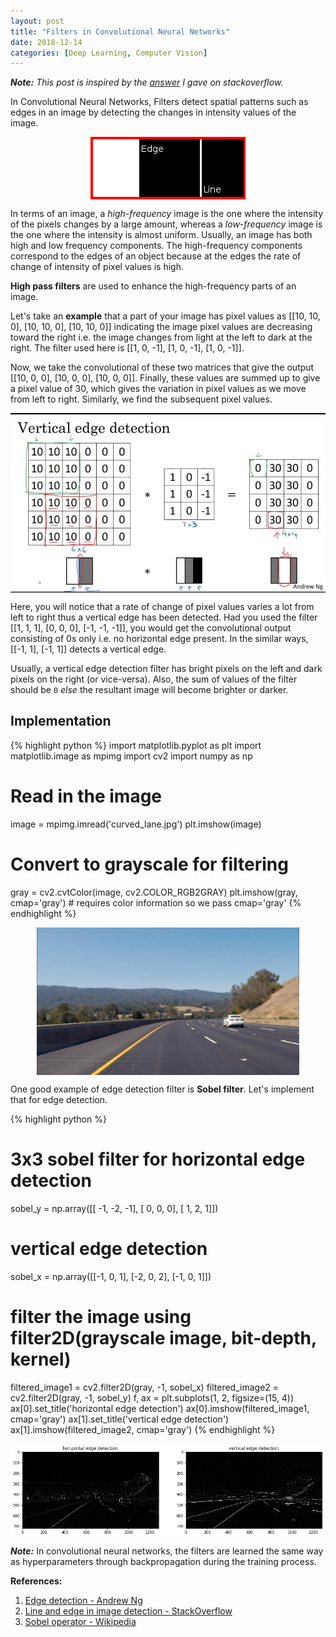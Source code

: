```yaml
---
layout: post
title: "Filters in Convolutional Neural Networks"
date: 2018-12-14
categories: [Deep Learning, Computer Vision]
---
```


***Note:*** *This post is inspired by the [answer](https://stackoverflow.com/a/53692847/6210807) I gave on stackoverflow.*

In Convolutional Neural Networks, Filters detect spatial patterns such as edges in an image by detecting the changes in intensity values of the image.

<img src="/img/lineVsEdge.png" style="display: block; margin: auto; width: auto; max-width: 100%;">

In terms of an image, a *high-frequency* image is the one where the intensity of the pixels changes by a large amount, whereas a *low-frequency* image is the one where the intensity is almost uniform. Usually, an image has both high and low frequency components. The high-frequency components correspond to the edges of an object because at the edges the rate of change of intensity of pixel values is high.

**High pass filters** are used to enhance the high-frequency parts of an image.

Let's take an **example** that a part of your image has pixel values as [[10, 10, 0], [10, 10, 0], [10, 10, 0]] indicating the image pixel values are decreasing toward the right i.e. the image changes from light at the left to dark at the right. The filter used here is [[1, 0, -1], [1, 0, -1], [1, 0, -1]].

Now, we take the convolutional of these two matrices that give the output [[10, 0, 0], [10, 0, 0], [10, 0, 0]]. Finally, these values are summed up to give a pixel value of 30, which gives the variation in pixel values as we move from left to right. Similarly, we find the subsequent pixel values. 

<img src="/img/edge_detection.png" style="display: block; margin: auto; width: auto; max-width: 100%;">

Here, you will notice that a rate of change of pixel values varies a lot from left to right thus a vertical edge has been detected. Had you used the filter [[1, 1, 1], [0, 0, 0], [-1, -1, -1]], you would get the convolutional output consisting of 0s only i.e. no horizontal edge present. In the similar ways, [[-1, 1], [-1, 1]] detects a vertical edge.

Usually, a vertical edge detection filter has bright pixels on the left and dark pixels on the right (or vice-versa). Also, the sum of values of the filter should be `0` *else* the resultant image will become brighter or darker.

## Implementation

{% highlight python %}
import matplotlib.pyplot as plt
import matplotlib.image as mpimg
import cv2
import numpy as np
# Read in the image
image = mpimg.imread('curved_lane.jpg')
plt.imshow(image)
# Convert to grayscale for filtering
gray = cv2.cvtColor(image, cv2.COLOR_RGB2GRAY)
plt.imshow(gray, cmap='gray')  # requires color information so we pass cmap='gray'
{% endhighlight %}

<img src="/img/edge_detection_ex.jpg" style="display: block; margin: auto; width: 420px; max-width: 100%;">

One good example of edge detection filter is **Sobel filter**. Let's implement that for edge detection.

{% highlight python %}

# 3x3 sobel filter for horizontal edge detection
sobel_y = np.array([[ -1, -2, -1], 
                   [ 0, 0, 0], 
                   [ 1, 2, 1]])
# vertical edge detection
sobel_x = np.array([[-1, 0, 1],
                   [-2, 0, 2],
                   [-1, 0, 1]])
# filter the image using filter2D(grayscale image, bit-depth, kernel)  
filtered_image1 = cv2.filter2D(gray, -1, sobel_x)
filtered_image2 = cv2.filter2D(gray, -1, sobel_y)
f, ax = plt.subplots(1, 2, figsize=(15, 4))
ax[0].set_title('horizontal edge detection')
ax[0].imshow(filtered_image1, cmap='gray')
ax[1].set_title('vertical edge detection')
ax[1].imshow(filtered_image2, cmap='gray')
{% endhighlight %}

<img src="/img/edge_detection_example.png" style="display: block; margin: auto; width: auto; max-width: 100%;"> 

***Note:*** In convolutional neural networks, the filters are learned the same way as hyperparameters through backpropagation during the training process.


**References:**  
1. [Edge detection - Andrew Ng](https://www.youtube.com/watch?v=XuD4C8vJzEQ)
2. [Line and edge in image detection - StackOverflow](https://stackoverflow.com/a/50359884/6210807)  
3. [Sobel operator - Wikipedia](https://en.wikipedia.org/wiki/Sobel_operator)  
